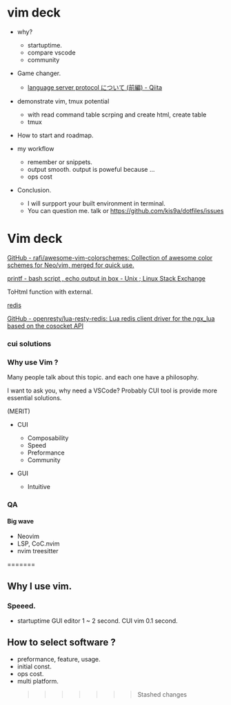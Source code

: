 # vim deck

- why?

  - startuptime.
  - compare vscode
  - community

- Game changer.

  - [language server protocol について (前編) - Qiita](https://qiita.com/atsushieno/items/ce31df9bd88e98eec5c4)

- demonstrate vim, tmux potential

  - with read command table scrping and create html, create table
  - tmux

- How to start and roadmap.

- my workflow

  - remember or snippets.
  - output smooth. output is poweful because ...
  - ops cost

- Conclusion.
  - I will surpport your built environment in terminal.
  - You can question me. talk or <https://github.com/kis9a/dotfiles/issues>

# Vim deck

[GitHub - rafi/awesome-vim-colorschemes: Collection of awesome color schemes for Neo/vim, merged for quick use.](https://github.com/rafi/awesome-vim-colorschemes)

[printf - bash script , echo output in box - Unix ; Linux Stack Exchange](https://unix.stackexchange.com/questions/70615/bash-script-echo-output-in-box)

ToHtml function with external.

[redis](https://evolany.larksuite.com/docs/docusJzCisQ6M6wJEmErDDjMBTd)

[GitHub - openresty/lua-resty-redis: Lua redis client driver for the ngx_lua based on the cosocket API](https://github.com/openresty/lua-resty-redis)

### cui solutions

### Why use Vim ?

Many people talk about this topic.
and each one have a philosophy.

I want to ask you, why need a VSCode?
Probably CUI tool is provide more essential solutions.

(MERIT)

- CUI

  - Composability
  - Speed
  - Preformance
  - Community

- GUI
  - Intuitive

### QA

#### Big wave

- Neovim
- LSP, CoC.nvim
- nvim treesitter

=======

## Why I use vim.

### Speeed.

- startuptime
  GUI editor 1 ~ 2 second.
  CUI vim 0.1 second.

## How to select software ?

- preformance, feature, usage.
- initial const.
- ops cost.
- multi platform.
  > > > > > > > Stashed changes
